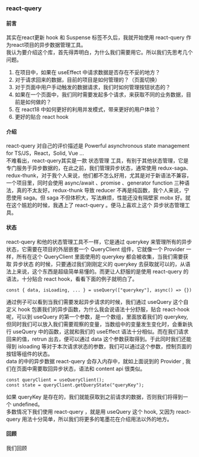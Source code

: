 ### react-query

#### 前言
其实在react更新 hook 和 Suspense 标签不久后，我就开始使用 react-query 作为react项目的异步数据管理工具。<br>
我认为要介绍这个库，首先得弄明白，为什么我们需要用它。所以我们先思考几个问题。
1. 在项目中，如果在 useEffect 中请求数据是否存在不妥的地方？
2. 对于请求回来的数据，目前的项目是如何管理的？（页面切换）
3. 对于页面中用户手动触发的数据请求，我们时如何管理按钮状态的？
4. 如果在一个页面中，我们同时需要发起多个请求，来获取不同的业务数据，目前是如何做的？
5. 在 react18 中如何更好的利用并发模式，带来更好的用户体验？
6. 更好的贴合 react hook

#### 介绍
react-query 对自己的评价描述是 Powerful asynchronous state management for TS/JS，React，Solid, Vue ... <br/>
不难看出，react-query其实是一款 状态管理 工具，有别于其他状态管理，它是专门服务于异步数据的，在此之前，我们管理异步状态，通常使用 redux-saga、redux-thunk，对于我个人来说，他们都不怎么好用，尤其是对于新语法不兼容，一个项目里，同时会使用 async/await 、promise 、generator function 三种语法，真的不太友好。redux-thunk 导致 reducer 不再是纯函数，我个人来说，宁愿使用 saga。但 saga 不但体积大，写法麻烦，性能还没有隔壁家 mobx 好。就在这个尴尬的时候，我遇上了 react-query 。便马上喜欢上这个 异步状态管理工具。

#### 状态

react-query 和他的状态管理工具不一样，它是通过 querykey 来管理所有的异步状态，它需要在项目的外层嵌套一个 QueryClient 组件，它就像一个 Provider 一样，所有在这个 QueryClient 里面使用的 querykey 都会被收集，当我们需要获取 异步状态 的时候，只要通过我们刚刚定义的 querykey 去获取就可以的，从语法上来说，这个东西是超级简单易懂的。而更让人舒服的是使用 react-query 的语法，十分贴合 react hook，看看下面的例子就明白了。

```
const { data, isLoading, ... } = useQuery(["querykey"], async() => {})
```
通过例子可以看到当我们需要发起异步请求的时候，我们通过 useQuery 这个自定义 hook 包裹我们的异步函数，为什么我会说语法十分舒服，贴合 react-hook 呢，可以到 useQuery 的第一个参数，是一个数组，里面放着我们的 querykey, 但同时我们可以放入我们需要观察的变量，当数组中的变量发生变化时，会重新执行 useQuery 中的函数，这就和我们的 useEffect 语法十分相似。而在我们请求回来的值，retrun 出去，便可以通过 data 这个参数获取得到。于此同时我们还能得到 isloading 等对于本次请求状态的参数，我们可以通过这个参数，控制页面的按钮等组件的状态。<br>
data 的中的异步数据 react-query 会存入内存中，就如上面说到的 Provider , 我们在页面中需要取回异步状态，语法和 content api 很类似。
```
const queryClient = useQueryClient();
const state = queryClient.getQueryState("queryKey");
```
如果 queryKey 是存在的，我们就能获取到之前请求的数据，否则我们将得到一个 undefined。<br>
多数情况下我们使用 react-query ，就是用 useQuery 这个 hook, 又因为 react-query 用法十分简单，所以我们将更多的笔墨花在介绍用法以外的地方。

#### 回顾

我们回顾


